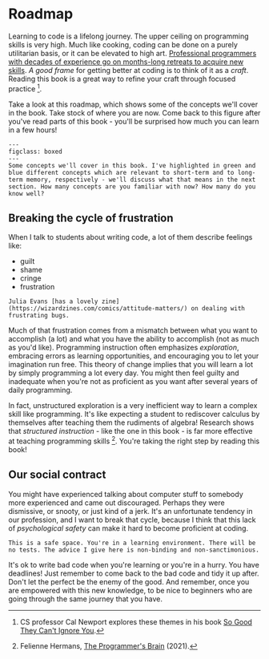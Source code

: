 # Roadmap

Learning to code is a lifelong journey. The upper ceiling on programming skills is very high. Much like cooking, coding can be done on a purely utilitarian basis, or it can be elevated to high art. [Professional programmers with decades of experience go on months-long retreats to acquire new skills](https://www.recurse.com/about). *A good frame* for getting better at coding is to think of it as a *craft*. Reading this book is a great way to refine your craft through focused practice [^CalNewport].

[^CalNewport]: CS professor Cal Newport explores these themes in his book [So Good They Can't Ignore You](https://www.calnewport.com/books/so-good/).

Take a look at this roadmap, which shows some of the concepts we'll cover in the book. Take stock of where you are now. Come back to this figure after you've read parts of this book - you'll be surprised how much you can learn in a few hours!

```{figure} figures/concepts.svg
---
figclass: boxed
---
Some concepts we'll cover in this book. I've highlighted in green and blue different concepts which are relevant to short-term and to long-term memory, respectively - we'll discuss what that means in the next section. How many concepts are you familiar with now? How many do you know well?
```

## Breaking the cycle of frustration

When I talk to students about writing code, a lot of them describe feelings like:

* guilt
* shame
* cringe
* frustration

```{margin}
Julia Evans [has a lovely zine](https://wizardzines.com/comics/attitude-matters/) on dealing with frustrating bugs.
```

Much of that frustration comes from a mismatch between what you want to accomplish (a lot) and what you have the ability to accomplish (not as much as you'd like). Programming instruction often emphasizes *exploration*, embracing errors as learning opportunities, and encouraging you to let your imagination run free. This theory of change implies that you will learn a lot by simply programming a lot every day. You might then feel guilty and inadequate when you're not as proficient as you want after several years of daily programming.

In fact, unstructured exploration is a very inefficient way to learn a complex skill like programming. It's like expecting a student to rediscover calculus by themselves after teaching them the rudiments of algebra! Research shows that *structured instruction* - like the one in this book - is far more effective at teaching programming skills [^Felienne]. You're taking the right step by reading this book! 

[^Felienne]: Felienne Hermans, [The Programmer's Brain](https://www.manning.com/books/the-programmers-brain) (2021). 

## Our social contract

You might have experienced talking about computer stuff to somebody more experienced and came out discouraged. Perhaps they were dismissive, or snooty, or just kind of a jerk. It's an unfortunate tendency in our profession, and I want to break that cycle, because I think that this lack of *psychological safety* can make it hard to become proficient at coding.

```{important}
This is a safe space. You're in a learning environment. There will be no tests. The advice I give here is non-binding and non-sanctimonious. 
```

It's ok to write bad code when you're learning or you're in a hurry. You have deadlines! Just remember to come back to the bad code and tidy it up after. Don't let the perfect be the enemy of the good. And remember, once you are empowered with this new knowledge, to be nice to beginners who are going through the same journey that you have.
